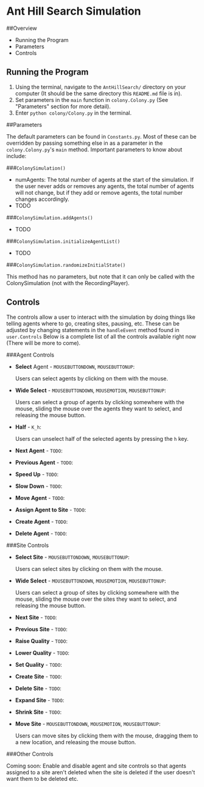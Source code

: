# Ant Hill Search Simulation

##Overview

- Running the Program
- Parameters
- Controls

## Running the Program

1. Using the terminal, navigate to the <code>AntHillSearch/</code>
  directory on your computer (It should be the same directory 
  this <code>README.md</code> file is in).
2. Set parameters in the <code>main</code> function in 
   <code>colony.Colony.py</code> (See "Parameters" section 
   for more detail).
3. Enter <code>python colony/Colony.py</code> in the terminal.

##Parameters

The default parameters can be found in <code>Constants.py</code>.
Most of these can be overridden by passing something else in as 
a parameter in the <code>colony.Colony.py</code>'s <code>main</code>
 method. Important parameters to know about include:

###<code>ColonySimulation()</code>

- numAgents: The total number of agents at the start of the simulation. 
  If the user never adds or removes any agents, the total number of 
  agents will not change, but if they add or remove agents, the total 
  number changes accordingly.
- TODO

###<code>ColonySimulation.addAgents()</code>

- TODO

###<code>ColonySimulation.initializeAgentList()</code>

- TODO

###<code>ColonySimulation.randomizeInitialState()</code>

This method has no parameters, but note that it can only 
be called with the ColonySimulation (not with the 
RecordingPlayer).

## Controls

The controls allow a user to interact with the 
simulation by doing things like telling agents
where to go, creating sites, pausing, etc. These
can be adjusted by changing statements in the 
<code>handleEvent</code> method found in <code>
user.Controls</code> Below is a complete list of
all the controls available right now (There will 
be more to come).

###Agent Controls

- <strong>Select</strong> Agent - <code>MOUSEBUTTONDOWN</code>, <code>MOUSEBUTTONUP</code>:
  <p>Users can select agents by clicking on them with the mouse.</p>
- <strong>Wide Select</strong> - <code>MOUSEBUTTONDOWN</code>, <code>MOUSEMOTION</code>, 
  <code>MOUSEBUTTONUP</code>:
  <p>Users can select a group of agents by clicking
  somewhere with the mouse, sliding the mouse over the 
  agents they want to select, and releasing the mouse button.</p>
- <strong>Half</strong> - <code>K_h</code>:
  <p>Users can unselect half of the selected agents by pressing the 
  <code>h</code> key.</p>
- <strong>Next Agent</strong> - <code>TODO</code>:
  <p></p>
- <strong>Previous Agent</strong> - <code>TODO</code>:
  <p></p>
- <strong>Speed Up</strong> - <code>TODO</code>:
  <p></p>
- <strong>Slow Down</strong> - <code>TODO</code>:
  <p></p>
- <strong>Move Agent</strong> - <code>TODO</code>:
  <p></p>
- <strong>Assign Agent to Site</strong> - <code>TODO</code>:
  <p></p>
- <strong>Create Agent</strong> - <code>TODO</code>:
  <p></p>
- <strong>Delete Agent</strong> - <code>TODO</code>:
  <p></p>

###Site Controls

- <strong>Select Site</strong> - <code>MOUSEBUTTONDOWN</code>, <code>MOUSEBUTTONUP</code>:
  <p>Users can select sites by clicking on them with the mouse.</p>
- <strong>Wide Select</strong> - <code>MOUSEBUTTONDOWN</code>, <code>MOUSEMOTION</code>, 
  <code>MOUSEBUTTONUP</code>:
  <p>Users can select a group of sites by clicking
  somewhere with the mouse, sliding the mouse over the sites 
  they want to select, and releasing the mouse button.</p>
- <strong>Next Site</strong> - <code>TODO</code>:
  <p></p>
- <strong>Previous Site</strong> - <code>TODO</code>:
  <p></p>
- <strong>Raise Quality</strong> - <code>TODO</code>:
  <p></p>
- <strong>Lower Quality</strong> - <code>TODO</code>:
  <p></p>
- <strong>Set Quality</strong> - <code>TODO</code>:
  <p></p>
- <strong>Create Site</strong> - <code>TODO</code>:
  <p></p>
- <strong>Delete Site</strong> - <code>TODO</code>:
  <p></p>
- <strong>Expand Site</strong> - <code>TODO</code>:
  <p></p>
- <strong>Shrink Site</strong> - <code>TODO</code>:
  <p></p>
- <strong>Move Site</strong> - <code>MOUSEBUTTONDOWN</code>, <code>MOUSEMOTION</code>, 
  <code>MOUSEBUTTONUP</code>:
  <p>Users can move sites by clicking them with the mouse, dragging 
  them to a new location, and releasing the mouse button.</p>

###Other Controls

Coming soon: Enable and disable agent and site controls so that 
agents assigned to a site aren't deleted when the site is deleted 
if the user doesn't want them to be deleted etc.
